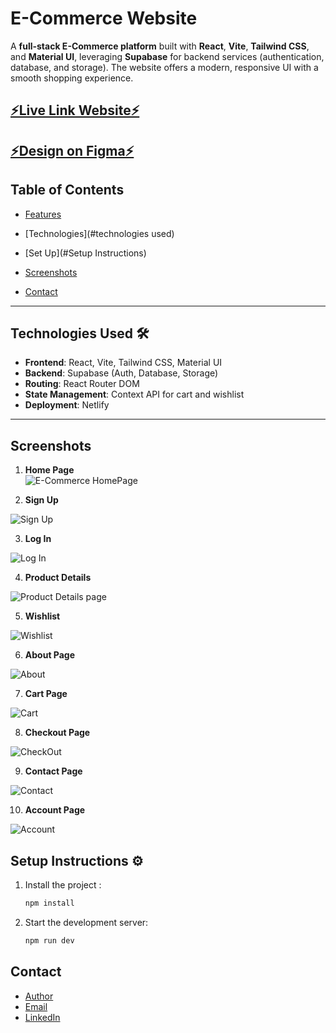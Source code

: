 
# E-Commerce Website

A **full-stack E-Commerce platform** built with **React**, **Vite**, **Tailwind CSS**, and **Material UI**, leveraging **Supabase** for backend services (authentication, database, and storage). The website offers a modern, responsive UI with a smooth shopping experience.



## [⚡️Live Link Website⚡️](https://project-e-commerce-app.netlify.app/)


## [⚡️Design on Figma⚡️](https://www.figma.com/file/yn2DFQJla0UiSMvomFsqwT/E-Commerce-Website-%D9%90Almdrasa?type=design&mode=design&t=fqPRRAQH5lDJGmoY-0)



## Table of Contents

- [Features](#features)
- [Technologies](#technologies used)

- [Set Up](#Setup Instructions)
- [Screenshots](#screenshots)
- [Contact](#contact)

---

##  Technologies Used 🛠

- **Frontend**: React, Vite, Tailwind CSS, Material UI  
- **Backend**: Supabase (Auth, Database, Storage)  
- **Routing**: React Router DOM  
- **State Management**: Context API for cart and wishlist  
- **Deployment**: Netlify 

---

## Screenshots

1. **Home Page**  
   <img  src="public\Screenshots\Full HomePage.jpg" alt="E-Commerce HomePage">

2. **Sign Up**  
<img  src="public\Screenshots\Sign Up.jpg" alt="Sign Up">

3. **Log In**  
  <img  src="public/Screenshots/Log In.jpg" alt="Log In">


4. **Product Details**  
  <img  src="public/Screenshots/Product Details page.jpg" alt="Product Details page">


5. **Wishlist**  
  <img  src="public/Screenshots/Wishlist.jpg" alt="Wishlist">


6. **About Page**  
  <img  src="public/Screenshots/About.jpg" alt="About">


7. **Cart Page**  
  <img  src="public/Screenshots/Cart.jpg" alt="Cart">


8. **Checkout Page**  
  <img  src="public/Screenshots/CheckOut.jpg" alt="CheckOut">


9. **Contact Page**  
  <img  src="public/Screenshots/Contact.jpg" alt="Contact">


10. **Account Page**  
  <img  src="public/Screenshots/Account.jpg" alt="Account">


##  Setup Instructions ⚙️



1. Install the project :

   ```bash
   npm install
   ```

2. Start the development server:
   ```bash
   npm run dev
   ```


## Contact

- [Author](https://github.com/Ah-Fayyad/)
- [Email](ahfayyad.m@gmail.com)
- [LinkedIn](https://www.linkedin.com/in/ahmed-fayyad-97a727265?trk=contact-info)